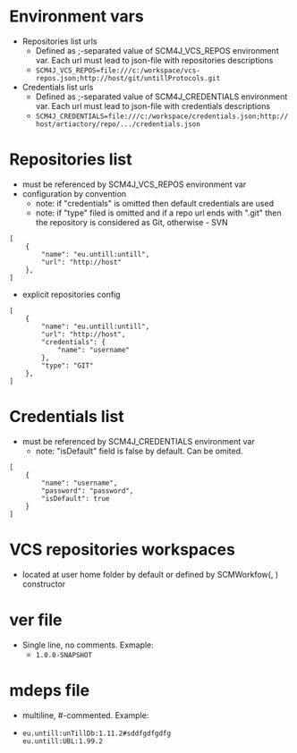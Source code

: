 # Environment vars

- Repositories list urls
	- Defined as ;-separated value of SCM4J_VCS_REPOS environment var. Each url must lead to json-file with repositories descriptions
	- `SCM4J_VCS_REPOS=file:///c:/workspace/vcs-repos.json;http://host/git/untillProtocols.git`
- Credentials list urls
	- Defined as ;-separated value of SCM4J_CREDENTIALS environment var. Each url must lead to json-file with credentials descriptions
	- `SCM4J_CREDENTIALS=file:///c:/workspace/credentials.json;http://host/artiactory/repo/.../credentials.json`
	
# Repositories list
- must be referenced by SCM4J_VCS_REPOS environment var
- configuration by convention
	- note: if "credentials" is omitted then default credentials are used
	- note: if "type" filed is omitted and if a repo url ends with ".git" then the repository is considered as Git, otherwise - SVN
```
[
	{
		"name": "eu.untill:untill",
		"url": "http://host"
	},
]
```
- explicit repositories config
```
[
	{
		"name": "eu.untill:untill",
		"url": "http://host",
		"credentials": {
			"name": "username"
		},
		"type": "GIT"
	},
]
```

# Credentials list
- must be referenced by SCM4J_CREDENTIALS environment var
	- note: "isDefault" field is false by default. Can be omited.
```
[
	{
		"name": "username",
		"password": "password",
		"isDefault": true
	}
]
```

# VCS repositories workspaces
- located at user home folder by default or defined by SCMWorkfow(<product name>, <workspace home dir>) constructor

# ver file
- Single line, no comments. Exmaple:
	- `1.0.0-SNAPSHOT`

# mdeps file
- multiline, #-commented. Example:
-	```
	eu.untill:unTillDb:1.11.2#sddfgdfgdfg
	eu.untill:UBL:1.99.2
	```
